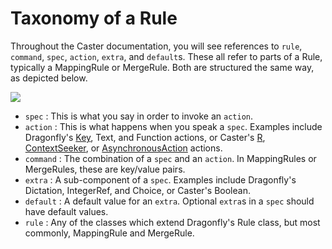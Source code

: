# Taxonomy of a Rule

Throughout the Caster documentation, you will see references to `rule`, `command`, `spec`, `action`, `extra`, and `default`s. These all refer to parts of a Rule, typically a MappingRule or MergeRule. Both are structured the same way, as depicted below.

<img src="https://raw.githubusercontent.com/dictation-toolbox/Caster/refs/heads/master/docs/images/terminology.png">

- `spec` : This is what you say in order to invoke an `action`.
- `action` : This is what happens when you speak a `spec`. Examples include Dragonfly's [Key](http://dragonfly.readthedocs.io/en/latest/actions.html#key-action), Text, and Function actions, or Caster's [R](http://caster.readthedocs.io/en/latest/caster/doc/readthedocs/ContextStack/#registeredaction), [ContextSeeker](http://caster.readthedocs.io/en/latest/caster/doc/readthedocs/ContextStack/#contextseeker), or [AsynchronousAction](http://caster.readthedocs.io/en/latest/caster/doc/readthedocs/ContextStack/#asynchronousaction) actions.
- `command` : The combination of a `spec` and an `action`. In MappingRules or MergeRules, these are key/value pairs.
- `extra` : A sub-component of a `spec`. Examples include Dragonfly's Dictation, IntegerRef, and Choice, or Caster's Boolean.
- `default` : A default value for an `extra`. Optional `extra`s in a `spec` should have default values.
- `rule` : Any of the classes which extend Dragonfly's Rule class, but most commonly, MappingRule and MergeRule.
